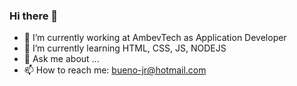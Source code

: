 ### Hi there 👋

- 🔭 I’m currently working at AmbevTech as Application Developer
- 🌱 I’m currently learning HTML, CSS, JS, NODEJS
- 💬 Ask me about ...
- 📫 How to reach me: bueno-jr@hotmail.com

